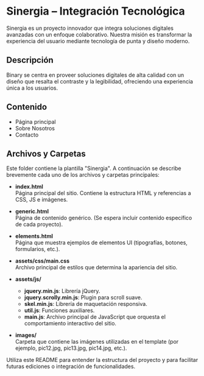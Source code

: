# Sinergia – Integración Tecnológica

Sinergia es un proyecto innovador que integra soluciones digitales avanzadas con un enfoque colaborativo. Nuestra misión es transformar la experiencia del usuario mediante tecnología de punta y diseño moderno.

## Descripción
Binary se centra en proveer soluciones digitales de alta calidad con un diseño que resalta el contraste y la legibilidad, ofreciendo una experiencia única a los usuarios.

## Contenido
- Página principal
- Sobre Nosotros
- Contacto

## Archivos y Carpetas

Este folder contiene la plantilla "Sinergia". A continuación se describe brevemente cada uno de los archivos y carpetas principales:

- **index.html**  
  Página principal del sitio. Contiene la estructura HTML y referencias a CSS, JS e imágenes.
  
- **generic.html**  
  Página de contenido genérico. (Se espera incluir contenido específico de cada proyecto).

- **elements.html**  
  Página que muestra ejemplos de elementos UI (tipografías, botones, formularios, etc.).

- **assets/css/main.css**  
  Archivo principal de estilos que determina la apariencia del sitio.

- **assets/js/**  
  - **jquery.min.js**: Librería jQuery.  
  - **jquery.scrolly.min.js**: Plugin para scroll suave.  
  - **skel.min.js**: Librería de maquetación responsiva.  
  - **util.js**: Funciones auxiliares.  
  - **main.js**: Archivo principal de JavaScript que orquesta el comportamiento interactivo del sitio.

- **images/**  
  Carpeta que contiene las imágenes utilizadas en el template (por ejemplo, pic12.jpg, pic13.jpg, pic14.jpg, etc.).

Utiliza este README para entender la estructura del proyecto y para facilitar futuras ediciones o integración de funcionalidades.

